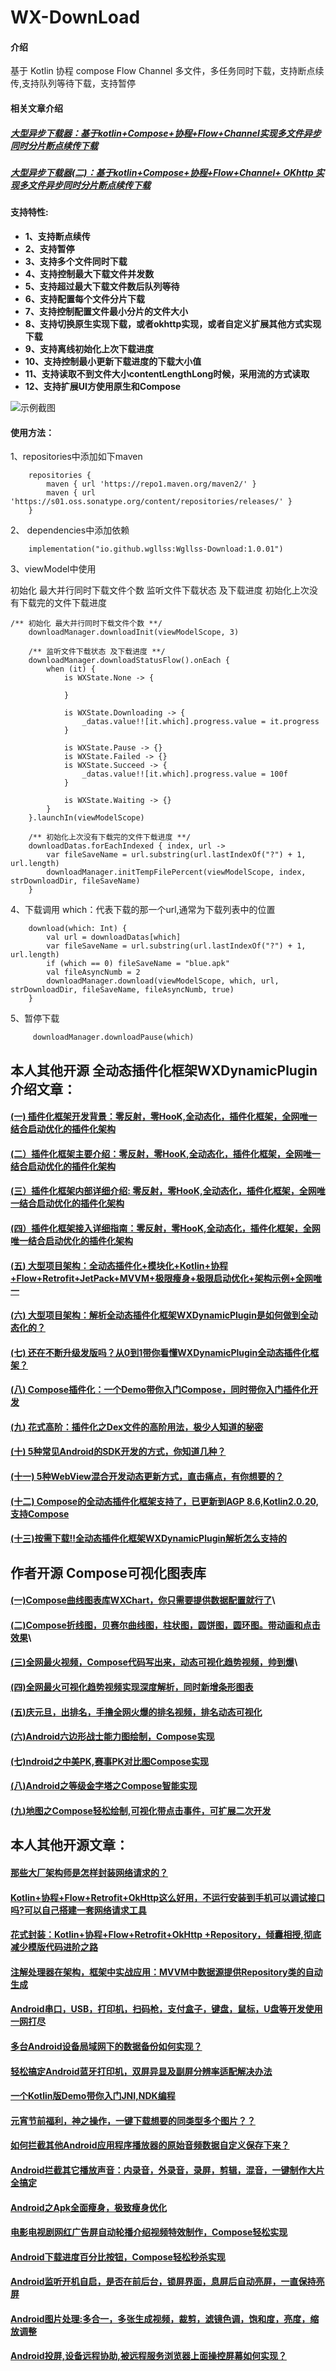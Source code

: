 # WX-DownLoad

#### 介绍
基于 Kotlin 协程 compose Flow Channel 多文件，多任务同时下载，支持断点续传,支持队列等待下载，支持暂停
#### 相关文章介绍
##### [大型异步下载器：基于kotlin+Compose+协程+Flow+Channel实现多文件异步同时分片断点续传下载](https://juejin.cn/post/7514590876863135795)
##### [大型异步下载器(二)：基于kotlin+Compose+协程+Flow+Channel+ OKhttp 实现多文件异步同时分片断点续传下载](https://juejin.cn/post/7517120006044663819)
#### 支持特性:
* **1、支持断点续传**
* **2、支持暂停**
* **3、支持多个文件同时下载**
* **4、支持控制最大下载文件并发数**
* **5、支持超过最大下载文件数后队列等待**
* **6、支持配置每个文件分片下载**
* **7、支持控制配置文件最小分片的文件大小**
* **8、支持切换原生实现下载，或者okhttp实现，或者自定义扩展其他方式实现下载**
* **9、支持离线初始化上次下载进度**
* **10、支持控制最小更新下载进度的下载大小值**
* **11、支持读取不到文件大小contentLengthLong时候，采用流的方式读取**
* **12、支持扩展UI方使用原生和Compose**

![示例截图](https://raw.githubusercontent.com/wgllss/WX-DownLoad/master/pic/ezgif-64c1a6ba2e8564)

#### 使用方法：
1、repositories中添加如下maven
```
    repositories {
        maven { url 'https://repo1.maven.org/maven2/' }
        maven { url 'https://s01.oss.sonatype.org/content/repositories/releases/' }
    }
```
2、 dependencies中添加依赖
```
    implementation("io.github.wgllss:Wgllss-Download:1.0.01")
```
3、viewModel中使用

初始化 最大并行同时下载文件个数
监听文件下载状态 及下载进度
初始化上次没有下载完的文件下载进度

```
/** 初始化 最大并行同时下载文件个数 **/
    downloadManager.downloadInit(viewModelScope, 3)
    
    /** 监听文件下载状态 及下载进度 **/
    downloadManager.downloadStatusFlow().onEach {
        when (it) {
            is WXState.None -> {
    
            }
    
            is WXState.Downloading -> {
                _datas.value!![it.which].progress.value = it.progress
            }
    
            is WXState.Pause -> {}
            is WXState.Failed -> {}
            is WXState.Succeed -> {
                _datas.value!![it.which].progress.value = 100f
            }
    
            is WXState.Waiting -> {}
        }
    }.launchIn(viewModelScope)
    
    /** 初始化上次没有下载完的文件下载进度 **/
    downloadDatas.forEachIndexed { index, url ->
        var fileSaveName = url.substring(url.lastIndexOf("?") + 1, url.length)
        downloadManager.initTempFilePercent(viewModelScope, index, strDownloadDir, fileSaveName)
    }
```

4、下载调用
which：代表下载的那一个url,通常为下载列表中的位置
```
    download(which: Int) {
        val url = downloadDatas[which]
        var fileSaveName = url.substring(url.lastIndexOf("?") + 1, url.length)
        if (which == 0) fileSaveName = "blue.apk"
        val fileAsyncNumb = 2
        downloadManager.download(viewModelScope, which, url, strDownloadDir, fileSaveName, fileAsyncNumb, true)
    }
```
5、暂停下载
```
     downloadManager.downloadPause(which)
```

## 本人其他开源 全动态插件化框架WXDynamicPlugin介绍文章：

#### [(一) 插件化框架开发背景：零反射，零HooK,全动态化，插件化框架，全网唯一结合启动优化的插件化架构](https://juejin.cn/post/7347994218235363382)

#### [(二）插件化框架主要介绍：零反射，零HooK,全动态化，插件化框架，全网唯一结合启动优化的插件化架构](https://juejin.cn/post/7367676494976532490)

#### [(三）插件化框架内部详细介绍: 零反射，零HooK,全动态化，插件化框架，全网唯一结合启动优化的插件化架构](https://juejin.cn/post/7368397264026370083)

#### [(四）插件化框架接入详细指南：零反射，零HooK,全动态化，插件化框架，全网唯一结合启动优化的插件化架构](https://juejin.cn/post/7372393698230550565)

#### [(五) 大型项目架构：全动态插件化+模块化+Kotlin+协程+Flow+Retrofit+JetPack+MVVM+极限瘦身+极限启动优化+架构示例+全网唯一](https://juejin.cn/post/7381787510071934985)

#### [(六) 大型项目架构：解析全动态插件化框架WXDynamicPlugin是如何做到全动态化的？](https://juejin.cn/post/7388891131037777929)

#### [(七) 还在不断升级发版吗？从0到1带你看懂WXDynamicPlugin全动态插件化框架？](https://juejin.cn/post/7412124636239904819)

#### [(八) Compose插件化：一个Demo带你入门Compose，同时带你入门插件化开发](https://juejin.cn/post/7425434773026537483)

#### [(九) 花式高阶：插件化之Dex文件的高阶用法，极少人知道的秘密 ](https://juejin.cn/spost/7428216743166771212)

#### [(十) 5种常见Android的SDK开发的方式，你知道几种？ ](https://juejin.cn/post/7431088937278947391)

#### [(十一) 5种WebView混合开发动态更新方式，直击痛点，有你想要的？ ](https://juejin.cn/post/7433288965942165558)

#### [(十二) Compose的全动态插件化框架支持了，已更新到AGP 8.6,Kotlin2.0.20,支持Compose](https://juejin.cn/post/7435587382345482303)

#### [(十三)按需下载!!全动态插件化框架WXDynamicPlugin解析怎么支持的](https://juejin.cn/post/7497428040484241462)

## 作者开源 Compose可视化图表库

#### [(一)Compose曲线图表库WXChart，你只需要提供数据配置就行了](https://juejin.cn/post/7438835112790605865 "https://juejin.cn/post/7438835112790605865")\

#### [(二)Compose折线图，贝赛尔曲线图，柱状图，圆饼图，圆环图。带动画和点击效果](https://juejin.cn/post/7442228138501259283 "https://juejin.cn/post/7442228138501259283")\

#### [(三)全网最火视频，Compose代码写出来，动态可视化趋势视频，帅到爆](https://juejin.cn/post/7449238845214244875 "https://juejin.cn/post/7449238845214244875")\

#### [(四)全网最火可视化趋势视频实现深度解析，同时新增条形图表](https://juejin.cn/post/7449910229573943350)

#### [(五)庆元旦，出排名，手撸全网火爆的排名视频，排名动态可视化](https://juejin.cn/post/7454386729702375465)

#### [(六)Android六边形战士能力图绘制，Compose实现](https://juejin.cn/post/7457449985530757161)

#### [(七)ndroid之中美PK,赛事PK对比图Compose实现](https://juejin.cn/post/7462544107527389247)

#### [(八)Android之等级金字塔之Compose智能实现](https://juejin.cn/post/7468865451134091275)

#### [(九)地图之Compose轻松绘制,可视化带点击事件，可扩展二次开发](https://juejin.cn/post/7485936146070356006)

## 本人其他开源文章：

#### [那些大厂架构师是怎样封装网络请求的？](https://juejin.cn/post/7435904232597372940)

#### [Kotlin+协程+Flow+Retrofit+OkHttp这么好用，不运行安装到手机可以调试接口吗?可以自己搭建一套网络请求工具](https://juejin.cn/post/7406675078810910761)

#### [花式封装：Kotlin+协程+Flow+Retrofit+OkHttp +Repository，倾囊相授,彻底减少模版代码进阶之路](https://juejin.cn/post/7417847546323042345)

#### [注解处理器在架构，框架中实战应用：MVVM中数据源提供Repository类的自动生成](https://juejin.cn/post/7392258195089162290)

#### [Android串口，USB，打印机，扫码枪，支付盒子，键盘，鼠标，U盘等开发使用一网打尽](https://juejin.cn/post/7439231301869305910)

#### [多台Android设备局域网下的数据备份如何实现？](https://juejin.cn/post/7444378661934055464)

#### [轻松搞定Android蓝牙打印机，双屏异显及副屏分辨率适配解决办法](https://juejin.cn/post/7446820939943428107)

#### [一个Kotlin版Demo带你入门JNI,NDK编程](https://juejin.cn/post/7452181029996380171)

#### [元宵节前福利，神之操作，一键下载想要的同类型多个图片？？](https://juejin.cn/post/7469991575277207602)

#### [如何拦截其他Android应用程序播放器的原始音频数据自定义保存下来？](https://juejin.cn/post/7459720128983351337)

#### [Android拦截其它播放声音：内录音，外录音，录屏，剪辑，混音，一键制作大片全搞定](https://juejin.cn/post/7472223022192836659)

#### [Android之Apk全面瘦身，极致瘦身优化](https://juejin.cn/post/7483439484052258853)

#### [电影电视剧网红广告屏自动轮播介绍视频特效制作，Compose轻松实现](https://juejin.cn/post/7491241868861554726)

#### [Android下载进度百分比按钮，Compose轻松秒杀实现](https://juejin.cn/post/7493449430789095476)

#### [Android监听开机自启，是否在前后台，锁屏界面，息屏后自动亮屏，一直保持亮屏](https://juejin.cn/post/7494083990069444648)

#### [Android图片处理:多合一，多张生成视频，裁剪，滤镜色调，饱和度，亮度，缩放调整](https://juejin.cn/post/7496344493705510927)

#### [Android投屏,设备远程协助,被远程服务浏览器上面操控屏幕如何实现？](https://juejin.cn/post/7500981295104000039)
